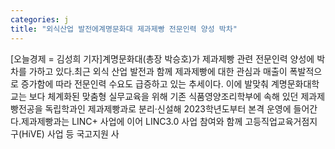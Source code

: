 ```yaml
---
categories: j
title: "외식산업 발전에계명문화대 제과제빵 전문인력 양성 박차"
---
```

[오늘경제 = 김성희 기자]계명문화대(총장 박승호)가 제과제빵 관련 전문인력 양성에 박차를 가하고 있다.최근 외식 산업 발전과 함께 제과제빵에 대한 관심과 매출이 폭발적으로 증가함에 따라 전문인력 수요도 급증하고 있는 추세이다. 이에 발맞춰 계명문화대학교는 보다 체계화된 맞춤형 실무교육을 위해 기존 식품영양조리학부에 속해 있던 제과제빵전공을 독립학과인 제과제빵과로 분리‧신설해 2023학년도부터 본격 운영에 들어간다.제과제빵과는 LINC+ 사업에 이어 LINC3.0 사업 참여와 함께 고등직업교육거점지구(HiVE) 사업 등 국고지원 사